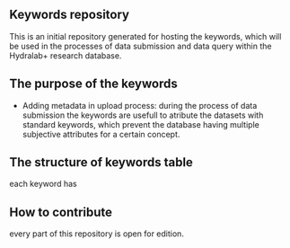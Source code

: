 ## Keywords repository
This is an initial repository generated for hosting the keywords, which will be used in the processes of data submission and data query within the Hydralab+ research database.
## The purpose of the keywords
* Adding metadata in upload process:
during the process of data submission the keywords are usefull to atribute the datasets with standard keywords, which prevent the database having multiple subjective attributes for a certain concept. 

## The structure of keywords table
each keyword has 

## How to contribute
every part of this repository is open for edition. 
